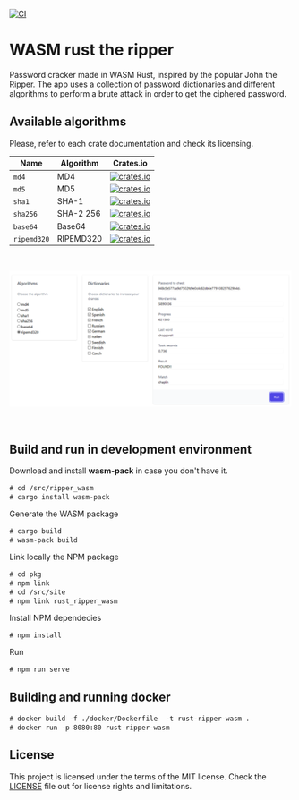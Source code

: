 [![CI](https://github.com/gcastellov/rust-ripper-wasm/actions/workflows/ci.yml/badge.svg)](https://github.com/gcastellov/rust-ripper-wasm/actions/workflows/ci.yml)


# WASM rust the ripper 
Password cracker made in WASM Rust, inspired by the popular John the Ripper.
The app uses a collection of password dictionaries and different algorithms to perform a brute attack in order to get the ciphered password.

## Available algorithms
Please, refer to each crate documentation and check its licensing.

| Name        | Algorithm  | Crates.io |
|-------------|------------|-----------|
| `md4`       | MD4      | [![crates.io](https://img.shields.io/crates/v/md4.svg)](https://crates.io/crates/md4)      |
| `md5`       | MD5     | [![crates.io](https://img.shields.io/crates/v/md5.svg)](https://crates.io/crates/md5)     |
| `sha1`      | SHA-1   | [![crates.io](https://img.shields.io/crates/v/sha1.svg)](https://crates.io/crates/sha-1)   |
| `sha256`    | SHA-2 256| [![crates.io](https://img.shields.io/crates/v/sha256.svg)](https://crates.io/crates/sha256)|
| `base64`    | Base64   | [![crates.io](https://img.shields.io/crates/v/base64.svg)](https://crates.io/crates/base64)|
|`ripemd320`  | RIPEMD320 | [![crates.io](https://img.shields.io/crates/v/ripemd320.svg)](https://crates.io/crates/ripemd320)|

<br/>

![UI](doc/ui.png)

<br/>

## Build and run in development environment

Download and install **wasm-pack** in case you don't have it.
```
# cd /src/ripper_wasm
# cargo install wasm-pack
```

Generate the WASM package
```
# cargo build
# wasm-pack build
```

Link locally the NPM package
```
# cd pkg
# npm link
# cd /src/site
# npm link rust_ripper_wasm
```

Install NPM dependecies
```
# npm install
```

Run
```
# npm run serve
```
## Building and running docker
```
# docker build -f ./docker/Dockerfile  -t rust-ripper-wasm .
# docker run -p 8080:80 rust-ripper-wasm
```

## License
This project is licensed under the terms of the MIT license. 
Check the [LICENSE](LICENSE.md) file out for license rights and limitations.
